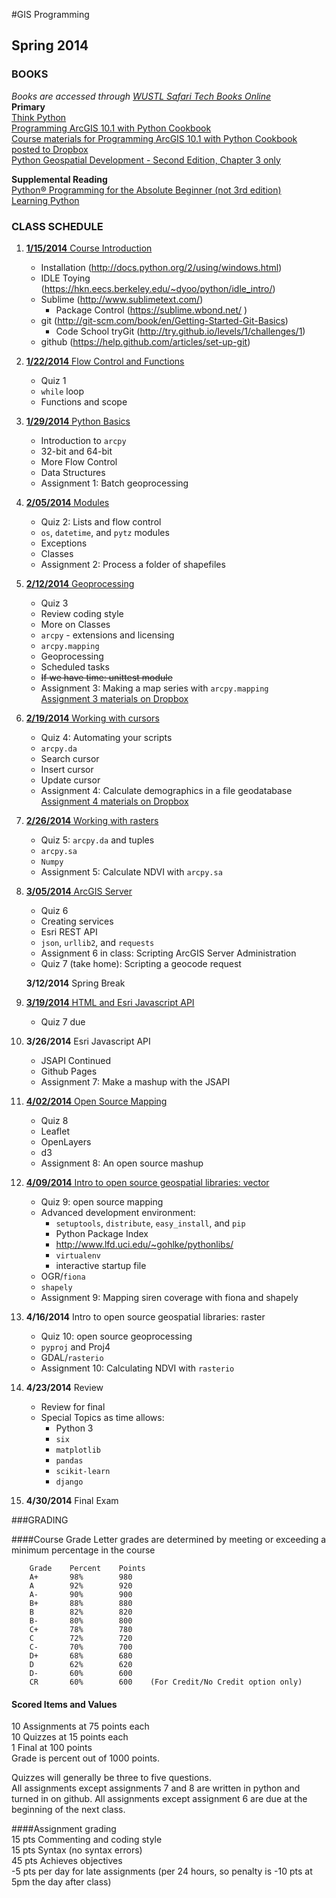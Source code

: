 #GIS Programming
## Spring 2014

### BOOKS
*Books are accessed through [WUSTL Safari Tech Books Online](http://library.wustl.edu/subjects/engineering/safari.html)*  
**Primary**  
[Think Python](http://proquest.safaribooksonline.com.libproxy.wustl.edu/book/programming/python/9781449332006?uicode=washumo)  
[Programming ArcGIS 10.1 with Python Cookbook](http://proquest.safaribooksonline.com.libproxy.wustl.edu/book/-/9781849694445?uicode=washumo)  
[Course materials for Programming ArcGIS 10.1 with Python Cookbook posted to Dropbox](https://www.dropbox.com/sh/17yilv6oustbgfy/Juwwvsmlra)  
[Python Geospatial Development - Second Edition, Chapter 3 only](http://proquest.safaribooksonline.com.libproxy.wustl.edu/book/programming/python/9781782161523/3dot-python-libraries-for-geospatial-development/ch03_html?uicode=washumo)  
  
**Supplemental Reading**   
[Python® Programming for the Absolute Beginner (not 3rd edition)](http://proquest.safaribooksonline.com.libproxy.wustl.edu/book/programming/python/1592000738?uicode=washumo)  
[Learning Python](http://proquest.safaribooksonline.com.libproxy.wustl.edu/book/programming/python/9781449355722?uicode=washumo)  
  
  
### CLASS SCHEDULE  
  
  
1.  [**1/15/2014** Course Introduction](https://github.com/WUSTL-GIS-Programming-spring-2014/classinfo/tree/master/Classes/Class1)  
    *   Installation  (http://docs.python.org/2/using/windows.html)  
    *   IDLE Toying (https://hkn.eecs.berkeley.edu/~dyoo/python/idle_intro/)  
    *   Sublime (http://www.sublimetext.com/)  
        -   Package Control (https://sublime.wbond.net/ )  
    *   git (http://git-scm.com/book/en/Getting-Started-Git-Basics)  
        -   Code School tryGit (http://try.github.io/levels/1/challenges/1)  
    *   github (https://help.github.com/articles/set-up-git)  
2.  [**1/22/2014** Flow Control and Functions](https://github.com/WUSTL-GIS-Programming-spring-2014/classinfo/tree/master/Classes/Class2)  
    *   Quiz 1  
    *   ```while``` loop  
    *   Functions and scope  
3.  [**1/29/2014**  Python Basics](https://github.com/WUSTL-GIS-Programming-spring-2014/classinfo/tree/master/Classes/Class3)  
    *   Introduction to ```arcpy```  
    *   32-bit and 64-bit  
    *   More Flow Control  
    *   Data Structures  
    *   Assignment 1: Batch geoprocessing  
4.  [**2/05/2014**   Modules](https://github.com/WUSTL-GIS-Programming-spring-2014/classinfo/tree/master/Classes/Class4)  
    *   Quiz 2: Lists and flow control  
    *   ```os```, ```datetime```, and ```pytz``` modules  
    *   Exceptions  
    *   Classes
    *   Assignment 2: Process a folder of shapefiles  
5.  [**2/12/2014**   Geoprocessing](https://github.com/WUSTL-GIS-Programming-spring-2014/classinfo/tree/master/Classes/Class5)  
    *   Quiz 3  
    *   Review coding style  
    *   More on Classes  
    *   ```arcpy``` - extensions and licensing  
    *   ```arcpy.mapping```  
    *   Geoprocessing  
    *   Scheduled tasks  
    *   ~~If we have time: unittest module~~  
    *   Assignment 3:  Making a map series with ```arcpy.mapping```  
        [Assignment 3 materials on Dropbox](https://www.dropbox.com/s/ewanlg0vhm9rkv7/Assignment3.zip)
6.  [**2/19/2014**   Working with cursors  ](https://github.com/WUSTL-GIS-Programming-spring-2014/classinfo/tree/master/Classes/Class6)
    *   Quiz 4: Automating your scripts  
    *   ```arcpy.da```  
    *   Search cursor  
    *   Insert cursor  
    *   Update cursor  
    *   Assignment 4: Calculate demographics in a file geodatabase  
        [Assignment 4 materials on Dropbox](https://www.dropbox.com/s/jsilzv5wcbzwkw9/Assignment4.gdb.zip)
7.  [**2/26/2014**   Working with rasters](https://github.com/WUSTL-GIS-Programming-spring-2014/classinfo/blob/master/Classes/Class7/README.md)  
    *   Quiz 5: ```arcpy.da``` and tuples  
    *   ```arcpy.sa```  
    *   ```Numpy```  
    *   Assignment 5:  Calculate NDVI with ```arcpy.sa```  
8.  [**3/05/2014**   ArcGIS Server  ](https://github.com/WUSTL-GIS-Programming-spring-2014/classinfo/blob/master/Classes/Class8/README.md)
    *   Quiz 6  
    *   Creating services  
    *   Esri REST API  
    *   ```json```, ```urllib2```, and ```requests```  
    *   Assignment 6 in class:  Scripting ArcGIS Server Administration  
    *   Quiz 7 (take home): Scripting a geocode request  
  
    **3/12/2014**   Spring Break  
  
9. [**3/19/2014**   HTML and Esri Javascript API](https://github.com/WUSTL-GIS-Programming-spring-2014/classinfo/blob/master/Classes/Class9/README.md)  
    *   Quiz 7 due  
10. **3/26/2014**   Esri Javascript API  
    *   JSAPI Continued  
    *   Github Pages  
    *   Assignment 7:  Make a mashup with the JSAPI  
11. [**4/02/2014**   Open Source Mapping](https://github.com/WUSTL-GIS-Programming-spring-2014/classinfo/blob/master/Classes/Class11/README.md)  
    *   Quiz 8  
    *   Leaflet  
    *   OpenLayers  
    *   d3  
    *   Assignment 8:  An open source mashup  
12. [**4/09/2014**   Intro to open source geospatial libraries: vector](https://github.com/WUSTL-GIS-Programming-spring-2014/classinfo/blob/master/Classes/Class12/README.md)  
    *   Quiz 9: open source mapping  
	*	Advanced development environment:  
		-	```setuptools```, ```distribute```, ```easy_install```, and ```pip```  
		-	Python Package Index  
		-	http://www.lfd.uci.edu/~gohlke/pythonlibs/  
		-	```virtualenv```  
		-	interactive startup file  
    *   OGR/```fiona```  
    *   ```shapely```  
    *   Assignment 9: Mapping siren coverage with fiona and shapely  
13. **4/16/2014**   Intro to open source geospatial libraries: raster  
    *   Quiz 10: open source geoprocessing  
    *   ```pyproj``` and Proj4  
    *   GDAL/```rasterio```  
    *   Assignment 10: Calculating NDVI with ```rasterio```  
14. **4/23/2014**   Review  
    *   Review for final  
    *   Special Topics as time allows:  
	    -    Python 3  
		-    ```six```  
		-    ```matplotlib```  
		-    ```pandas```  
		-    ```scikit-learn```  
		-    ```django```  
15. **4/30/2014**   Final Exam  

  
  
###GRADING

####Course Grade
Letter grades are determined by meeting or exceeding a minimum percentage in the course  
```
    Grade    Percent    Points    
    A+       98%        980    
    A        92%        920    
    A-       90%        900    
    B+       88%        880    
    B        82%        820    
    B-       80%        800    
    C+       78%        780    
    C        72%        720    
    C-       70%        700    
    D+       68%        680    
    D        62%        620    
    D-       60%        600    
    CR       60%        600    (For Credit/No Credit option only)
```
  
#### Scored Items and Values  
10 Assignments at 75 points each  
10 Quizzes at 15 points each  
1 Final at 100 points  
Grade is percent out of 1000 points.  
  
Quizzes will generally be three to five questions.  
All assignments except assignments 7 and 8 are written in python and turned in on github.
All assignments except assignment 6 are due at the beginning of the next class.  
  
####Assignment grading  
15 pts Commenting and coding style  
15 pts Syntax (no syntax errors)  
45 pts Achieves objectives  
-5 pts per day for late assignments (per 24 hours, so penalty is -10 pts at 5pm the day after class)  

